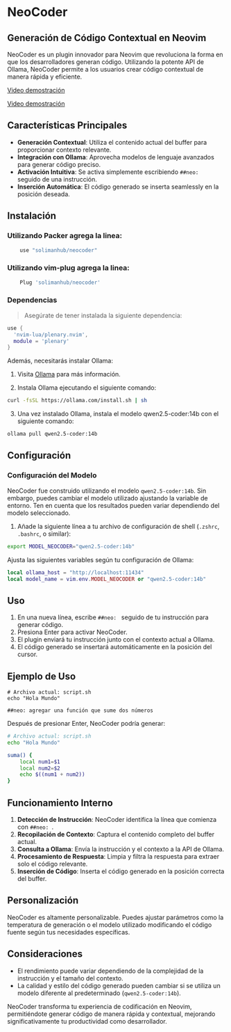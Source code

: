 # NeoCoder

## Generación de Código Contextual en Neovim

NeoCoder es un plugin innovador para Neovim que revoluciona la forma en que los desarrolladores generan código. Utilizando la potente API de Ollama, NeoCoder permite a los usuarios crear código contextual de manera rápida y eficiente.

[Video demostración](https://odysee.com/$/embed/@wanderos:4/NeoCoder-Presentacion:e)

<a href="https://odysee.com/$/embed/@wanderos:4/NeoCoder-Presentacion:e" target="_blank">Video demostración</a>

## Características Principales

- **Generación Contextual**: Utiliza el contenido actual del buffer para proporcionar contexto relevante.
- **Integración con Ollama**: Aprovecha modelos de lenguaje avanzados para generar código preciso.
- **Activación Intuitiva**: Se activa simplemente escribiendo `##neo: ` seguido de una instrucción.
- **Inserción Automática**: El código generado se inserta seamlessly en la posición deseada.

## Instalación

### Utilizando Packer agrega la linea:

```lua
	use "solimanhub/neocoder"
```
### Utilizando vim-plug agrega la linea:

```lua
    Plug 'solimanhub/neocoder'
```

### Dependencias

> Asegúrate de tener instalada la siguiente dependencia:

```lua
use {
  'nvim-lua/plenary.nvim',
  module = 'plenary'
}
```

Además, necesitarás instalar Ollama:

1. Visita [Ollama](https://ollama.com/download) para más información.

2. Instala Ollama ejecutando el siguiente comando:
```bash
curl -fsSL https://ollama.com/install.sh | sh
```

3. Una vez instalado Ollama, instala el modelo qwen2.5-coder:14b con el siguiente comando:

```bash
ollama pull qwen2.5-coder:14b
```

## Configuración

### Configuración del Modelo

NeoCoder fue construido utilizando el modelo `qwen2.5-coder:14b`. Sin embargo, puedes cambiar el modelo utilizado ajustando la variable de entorno. Ten en cuenta que los resultados pueden variar dependiendo del modelo seleccionado.

1. Añade la siguiente línea a tu archivo de configuración de shell (`.zshrc`, `.bashrc`, o similar):

```bash
export MODEL_NEOCODER="qwen2.5-coder:14b"
```

Ajusta las siguientes variables según tu configuración de Ollama:

```lua
local ollama_host = "http://localhost:11434"
local model_name = vim.env.MODEL_NEOCODER or "qwen2.5-coder:14b"
```

## Uso

1. En una nueva línea, escribe `##neo: ` seguido de tu instrucción para generar código.
2. Presiona Enter para activar NeoCoder.
3. El plugin enviará tu instrucción junto con el contexto actual a Ollama.
4. El código generado se insertará automáticamente en la posición del cursor.

## Ejemplo de Uso

```
# Archivo actual: script.sh
echo "Hola Mundo"

##neo: agregar una función que sume dos números
```

Después de presionar Enter, NeoCoder podría generar:

```bash
# Archivo actual: script.sh
echo "Hola Mundo"

suma() {
    local num1=$1
    local num2=$2
    echo $((num1 + num2))
}
```

## Funcionamiento Interno

1. **Detección de Instrucción**: NeoCoder identifica la línea que comienza con `##neo: `.
2. **Recopilación de Contexto**: Captura el contenido completo del buffer actual.
3. **Consulta a Ollama**: Envía la instrucción y el contexto a la API de Ollama.
4. **Procesamiento de Respuesta**: Limpia y filtra la respuesta para extraer solo el código relevante.
5. **Inserción de Código**: Inserta el código generado en la posición correcta del buffer.

## Personalización

NeoCoder es altamente personalizable. Puedes ajustar parámetros como la temperatura de generación o el modelo utilizado modificando el código fuente según tus necesidades específicas.

## Consideraciones

- El rendimiento puede variar dependiendo de la complejidad de la instrucción y el tamaño del contexto.
- La calidad y estilo del código generado pueden cambiar si se utiliza un modelo diferente al predeterminado (`qwen2.5-coder:14b`).

NeoCoder transforma tu experiencia de codificación en Neovim, permitiéndote generar código de manera rápida y contextual, mejorando significativamente tu productividad como desarrollador.

